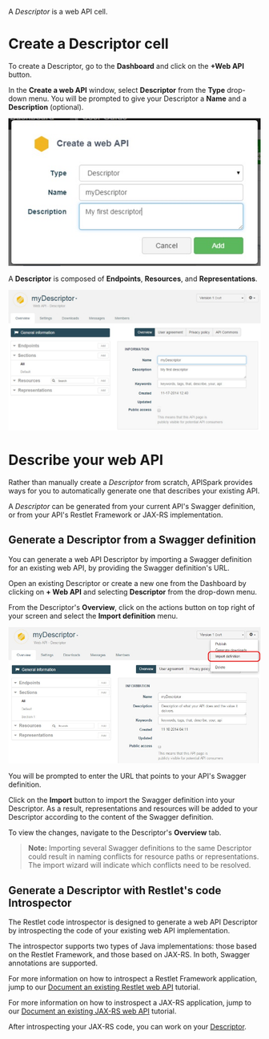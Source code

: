 
A *Descriptor* is a web API cell.

# Create a Descriptor cell

To create a Descriptor, go to the **Dashboard** and click on the **+Web API** button.

In the **Create a web API** window, select **Descriptor** from the **Type** drop-down menu. You will be prompted to give your Descriptor a **Name** and a **Description** (optional).

![Create a descriptor](images/create-descriptor.jpg "Create a descriptor")

A **Descriptor** is composed of **Endpoints**, **Resources**, and **Representations**.

![Descriptor](images/descriptor-composition.jpg "Descriptor")

# Describe your web API

Rather than manually create a *Descriptor* from scratch, APISpark provides ways for you to automatically generate one that describes your existing API.

A *Descriptor* can be generated from your current API's Swagger definition, or from your API's Restlet Framework or JAX-RS implementation.

## Generate a Descriptor from a Swagger definition

You can generate a web API Descriptor by importing a Swagger definition for an existing web API, by providing the Swagger definition's URL.

Open an existing Descriptor or create a new one from the Dashboard by clicking on **+ Web API** and selecting **Descriptor** from the drop-down menu.

From the Descriptor's **Overview**, click on the actions button on top right of your screen and select the **Import definition** menu.

![API Commons](images/swagger-import-definition.jpg "API Commons")

You will be prompted to enter the URL that points to your API's Swagger definition.

Click on the **Import** button to import the Swagger definition into your Descriptor. As a result, representations and resources will be added to your Descriptor according to the content of the Swagger definition.

To view the changes, navigate to the Descriptor's **Overview** tab.

> **Note:** Importing several Swagger definitions to the same Descriptor could result in naming conflicts for resource paths or representations. The import wizard will indicate which conflicts need to be resolved.


## Generate a Descriptor with Restlet's code Introspector

The Restlet code introspector is designed to generate a web API Descriptor by introspecting the code of your existing web API implementation.

The introspector supports two types of Java implementations: those based on the Restlet Framework, and those based on JAX-RS. In both, Swagger annotations are supported.

For more information on how to introspect a Restlet Framework application, jump to our [Document an existing Restlet web API](/technical-resources/apispark/tutorials/api-for-vendors/document-restlet-api "Document an existing Restlet web API") tutorial.

For more information on how to instrospect a JAX-RS application, jump to our [Document an existing JAX-RS web API](/technical-resources/apispark/tutorials/api-for-vendors/document-jax-rs-api "Document an existing JAX-RS web API") tutorial.

After introspecting your JAX-RS code, you can work on your [Descriptor](/technical-resources/apispark/guide/document/get-documentation "Descriptor").
